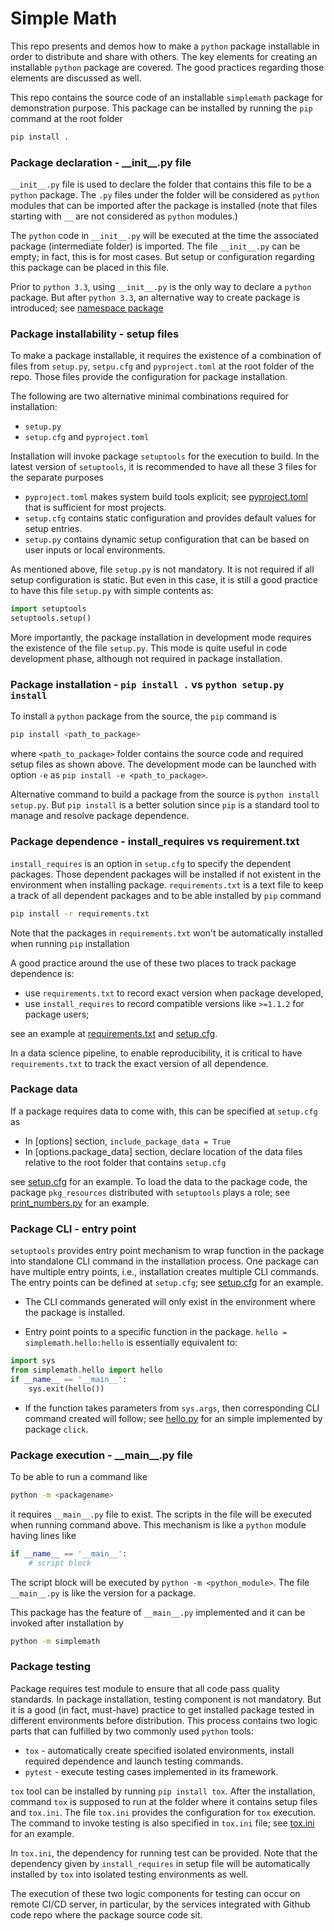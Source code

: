 # Simple Math
This repo presents and demos how to make a `python` package installable in order to distribute and share with others. The key elements for creating an installable `python` package are covered. The good practices regarding those elements are discussed as well.

This repo contains the source code of an installable `simplemath` package for demonstration purpose. This package can be installed by running the `pip` command at the root folder
```bash
pip install .
```

### Package declaration - \_\_init\_\_.py file
`__init__.py` file is used to declare the folder that contains this file to be a `python` package. The `.py` files under the folder will be considered as `python` modules that can be imported after the package is installed (note that files starting with `__` are not considered as `python` modules.)

The `python` code in `__init__.py` will be executed at the time the associated package (intermediate folder) is imported. The file `__init__.py` can be empty; in fact, this is for most cases. But setup or configuration regarding this package can be placed in this file.

Prior to `python 3.3`, using `__init__.py` is the only way to declare a `python` package. But after `python 3.3`, an alternative way to create package is introduced; see [namespace package](https://docs.python.org/3/reference/import.html#regular-packages)

### Package installability - setup files
To make a package installable, it requires the existence of a combination of files from `setup.py`, `setpu.cfg` and `pyproject.toml` at the root folder of the repo. Those files provide the configuration for package installation.

The following are two alternative minimal combinations required for installation:
- `setup.py`
- `setup.cfg` and `pyproject.toml`

Installation will invoke package `setuptools` for the execution to build. In the latest version of `setuptools`, it is recommended to have all these 3 files for the separate purposes
- `pyproject.toml` makes system build tools explicit; see [pyproject.toml](pyproject.toml) that is sufficient for most projects.
- `setup.cfg` contains static configuration and provides default values for setup entries.
- `setup.py` contains dynamic setup configuration that can be based on user inputs or local environments.

As mentioned above, file `setup.py` is not mandatory. It is not required if all setup configuration is static. But even in this case, it is still a good practice to have this file `setup.py` with simple contents as:

```python
import setuptools
setuptools.setup()
```

More importantly, the package installation in development mode requires the existence of the file `setup.py`. This mode is quite useful in code development phase, although not required in package installation.

### Package installation - `pip install .` vs `python setup.py install`
To install a `python` package from the source, the `pip` command is
```bash
pip install <path_to_package>
```
where `<path_to_package>` folder contains the source code and required setup files as shown above. The development mode can be launched with option `-e` as `pip install -e <path_to_package>`.

Alternative command to build a package from the source is `python install setup.py`. But `pip install` is a better solution since `pip` is a standard tool to manage and resolve package dependence.


### Package dependence - install_requires vs requirement.txt
`install_requires` is an option in `setup.cfg` to specify the dependent packages. Those dependent packages will be installed if not existent in the environment when installing package. `requirements.txt` is a text file to keep a track of all dependent packages and to be able installed by `pip` command
```bash
pip install -r requirements.txt
```

Note that the packages in `requirements.txt` won't be automatically installed when running `pip` installation

A good practice around the use of these two places to track package dependence is:
- use `requirements.txt` to record exact version when package developed,
- use `install_requires` to record compatible versions like `>=1.1.2` for package users;

see an example at [requirements.txt](requirements.txt) and [setup.cfg](setup.cfg).

In a data science pipeline, to enable reproducibility, it is critical to have `requirements.txt` to track the exact version of all dependence.

### Package data
If a package requires data to come with, this can be specified at `setup.cfg` as
- In [options] section, `include_package_data = True`
- In [options.package_data] section, declare location of the data files relative to the root folder that contains `setup.cfg`

see [setup.cfg](setup.cfg) for an example. To load the data to the package code, the package `pkg_resources` distributed with `setuptools` plays a role; see [print_numbers.py](simplemath/print_numbers.py) for an example.


### Package CLI - entry point
`setuptools` provides entry point mechanism to wrap function in the package into standalone CLI command in the installation process. One package can have multiple entry points, i.e., installation creates multiple CLI commands. The entry points can be defined at `setup.cfg`; see [setup.cfg](setup.cfg) for an example.

- The CLI commands generated will only exist in the environment where the package is installed.

- Entry point points to a specific function in the package. `hello = simplemath.hello:hello` is essentially equivalent to:
```python
import sys
from simplemath.hello import hello
if __name__ == '__main__':
    sys.exit(hello())
```

- If the function takes parameters from `sys.args`, then corresponding CLI command created will follow; see [hello.py](simplemath/hello.py) for an simple implemented by package `click`.

### Package execution - \_\_main\_\_.py file
To be able to run a command like
```bash
python -m <packagename>
```
it requires `__main__.py` file to exist. The scripts in the file will be executed when running command above. This mechanism is like a `python` module having lines like
```python
if __name__ == '__main__':
    # script block
```
The script block will be executed by `python -m <python_module>`. The file `__main__.py` is like the version for a package.

This package has the feature of `__main__.py` implemented and it can be invoked after installation by
```bash
python -m simplemath
```

### Package testing
Package requires test module to ensure that all code pass quality standards. In package installation, testing component is not mandatory. But it is a good (in fact, must-have) practice to get installed package tested in different environments before distribution. This process contains two logic parts that can fulfilled by two commonly used `python` tools:

- `tox` - automatically create specified isolated environments, install required dependence and launch testing commands.
- `pytest` - execute testing cases implemented in its framework.

`tox` tool can be installed by running `pip install tox`. After the installation, command `tox` is supposed to run at the folder where it contains setup files and `tox.ini`. The file `tox.ini` provides the configuration for `tox` execution. The command to invoke testing is also specified in `tox.ini` file; see [tox.ini](tox.ini) for an example.

In `tox.ini`, the dependency for running test can be provided. Note that the dependency given by `install_requires` in setup file will be automatically installed by `tox` into isolated testing environments as well.

The execution of these two logic components for testing can occur on remote CI/CD server, in particular, by the services integrated with Github code repo where the package source code sit.